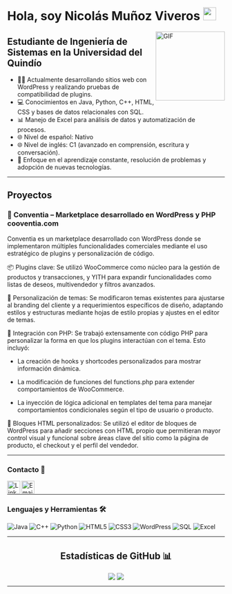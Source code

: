 <!-- README PERSONALIZADO PARA NICOLÁS QUISOBONI -->

# Hola, soy Nicolás Muñoz Viveros <img width="30px" src="https://media.tenor.com/images/3b388fe03da271d2674faf85eb7c3fcd/tenor.gif" />

<img align="right" alt="GIF" height="160px" src="https://media.giphy.com/media/du3J3cXyzhj75IOgvA/giphy.gif" />

## Estudiante de Ingeniería de Sistemas en la Universidad del Quindío  

- 👨‍💻 Actualmente desarrollando sitios web con WordPress y realizando pruebas de compatibilidad de plugins.  
- 💻 Conocimientos en Java, Python, C++, HTML, CSS y bases de datos relacionales con SQL.  
- 📊 Manejo de Excel para análisis de datos y automatización de procesos.
- 🌐 Nivel de español: Nativo
- 🌐 Nivel de inglés: C1 (avanzado en comprensión, escritura y conversación).  
- 🎯 Enfoque en el aprendizaje constante, resolución de problemas y adopción de nuevas tecnologías.

---
## Proyectos
### 🛒 Conventia – Marketplace desarrollado en WordPress y PHP                 cooventia.com
Conventia es un marketplace desarrollado con WordPress donde se implementaron múltiples funcionalidades comerciales mediante el uso estratégico de plugins y personalización de código.

📦 Plugins clave: Se utilizó WooCommerce como núcleo para la gestión de productos y transacciones, y YITH para expandir funcionalidades como listas de deseos, multivendedor y filtros avanzados.

🎨 Personalización de temas: Se modificaron temas existentes para ajustarse al branding del cliente y a requerimientos específicos de diseño, adaptando estilos y estructuras mediante hojas de estilo propias y ajustes en el editor de temas.

🔧 Integración con PHP: Se trabajó extensamente con código PHP para personalizar la forma en que los plugins interactúan con el tema. Esto incluyó:

- La creación de hooks y shortcodes personalizados para mostrar información dinámica.

- La modificación de funciones del functions.php para extender comportamientos de WooCommerce.

- La inyección de lógica adicional en templates del tema para manejar comportamientos condicionales según el tipo de usuario o producto.

🧱 Bloques HTML personalizados: Se utilizó el editor de bloques de WordPress para añadir secciones con HTML propio que permitieran mayor control visual y funcional sobre áreas clave del sitio como la página de producto, el checkout y el perfil del vendedor.

---

### Contacto 📝

[<img align="left" alt="LinkedIn" height="30px" src="https://www.flaticon.com/svg/static/icons/svg/725/725337.svg"/>][linkedin]
[<img align="left" alt="Email" height="30px" src="https://www.flaticon.com/svg/static/icons/svg/561/561127.svg"/>](mailto:n.quisoboni@gmail.com)

<br />

---

### Lenguajes y Herramientas 🛠

![Java](http://img.shields.io/badge/-Java-5B4638?style=flat-square&logo=java&logoColor=ffffff)
![C++](http://img.shields.io/badge/-C++-00599C?style=flat-square&logo=c%2B%2B&logoColor=ffffff)
![Python](http://img.shields.io/badge/-Python-3776AB?style=flat-square&logo=python&logoColor=ffffff)
![HTML5](https://img.shields.io/badge/-HTML5-%23E44D27?style=flat-square&logo=html5&logoColor=ffffff)
![CSS3](https://img.shields.io/badge/-CSS3-%231572B6?style=flat-square&logo=css3)
![WordPress](https://img.shields.io/badge/-WordPress-21759B?style=flat-square&logo=wordpress&logoColor=ffffff)
![SQL](https://img.shields.io/badge/-SQL-4479A1?style=flat-square&logo=mysql&logoColor=ffffff)
![Excel](https://img.shields.io/badge/-Excel-217346?style=flat-square&logo=microsoft-excel&logoColor=ffffff)


---

<h2 align="center">Estadísticas de GitHub 📊</h2>

<div align="center"> 
    <img align="center" src="https://github-readme-stats.vercel.app/api?username=quiso888&show_icons=true&include_all_commits=true&count_private=true&theme=react&line_height=40" />
    <img align="center" src="https://github-readme-stats.vercel.app/api/top-langs/?username=quiso888&theme=react&line_height=40&hide=css"/>
</div>

---

[linkedin]: [https://www.linkedin.com/in/nocp/](https://www.linkedin.com/in/nicolas-muñoz-b33462252/)
